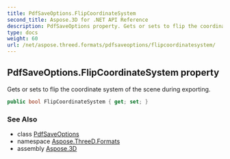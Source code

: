 ```yaml
---
title: PdfSaveOptions.FlipCoordinateSystem
second_title: Aspose.3D for .NET API Reference
description: PdfSaveOptions property. Gets or sets to flip the coordinate system of the scene during exporting
type: docs
weight: 60
url: /net/aspose.threed.formats/pdfsaveoptions/flipcoordinatesystem/
---
```

## PdfSaveOptions.FlipCoordinateSystem property

Gets or sets to flip the coordinate system of the scene during exporting.

```csharp
public bool FlipCoordinateSystem { get; set; }
```

### See Also

* class [PdfSaveOptions](../)
* namespace [Aspose.ThreeD.Formats](../../../aspose.threed.formats/)
* assembly [Aspose.3D](../../../)


